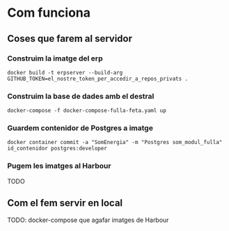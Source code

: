 # Com funciona

## Coses que farem al servidor

### Construim la imatge del erp
`docker build -t erpserver --build-arg GITHUB_TOKEN=el_nostre_token_per_accedir_a_repos_privats .`

### Construim la base de dades amb el destral
`docker-compose -f docker-compose-fulla-feta.yaml up`

### Guardem contenidor de Postgres a imatge
`docker container commit -a "SomEnergia" -m "Postgres som_modul_fulla" id_contenidor postgres:developer`

### Pugem les imatges al Harbour
TODO

## Com el fem servir en local
TODO: docker-compose que agafar imatges de Harbour


